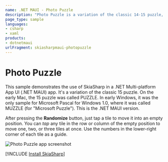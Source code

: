 ```yaml
---
name: .NET MAUI - Photo Puzzle
description: "Photo Puzzle is a variation of the classic 14-15 puzzle, written using .NET MAUI and SkiaSharp."
page_type: sample
languages:
- csharp
- xaml
products:
- dotnetmaui
urlFragment: skiasharpmaui-photopuzzle
---
```


# Photo Puzzle

This sample demonstrates the use of SkiaSharp in a .NET Multi-platform App UI (.NET MAUI) app. It's a variation of the classic 15 puzzle. On the early Mac, the 15 puzzle was called PUZZLE. In early Windows, it was the only sample for Microsoft Pascal for Windows 1.0, where it was called MUZZLE (for "Microsoft Puzzle"). This is the .NET MAUI version.

After pressing the **Randomize** button, just tap a tile to move it into an empty position. You can *tap* any tile in the row or column of the empty position to move one, two, or three tiles at once. Use the numbers in the lower-right corner of each tile as a guide.

![Photo Puzzle app screenshot](Screenshots/PhotoPuzzle-randomimzed.png "Photo Puzzle app screenshot")

[!INCLUDE [Install SkiaSharp](../includes/install-skiasharp.md)]
